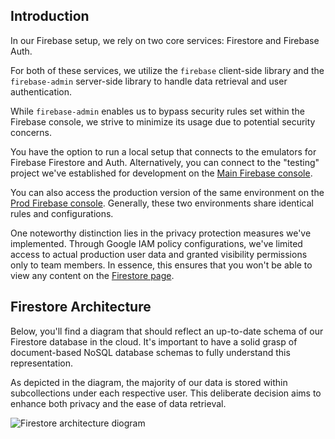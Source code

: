 ## Introduction

In our Firebase setup, we rely on two core services: Firestore and Firebase Auth.

For both of these services, we utilize the `firebase` client-side library and the `firebase-admin` server-side library to handle data retrieval and user authentication.

While `firebase-admin` enables us to bypass security rules set within the Firebase console, we strive to minimize its usage due to potential security concerns.

You have the option to run a local setup that connects to the emulators for Firebase Firestore and Auth. Alternatively, you can connect to the "testing" project we've established for development on the [Main Firebase console](https://console.firebase.google.com/u/0/project/rosebud-main/overview).

You can also access the production version of the same environment on the [Prod Firebase console](https://console.firebase.google.com/u/0/project/rosebud-prod/overview). Generally, these two environments share identical rules and configurations.

One noteworthy distinction lies in the privacy protection measures we've implemented. Through Google IAM policy configurations, we've limited access to actual production user data and granted visibility permissions only to team members. In essence, this ensures that you won't be able to view any content on the [Firestore page](https://console.firebase.google.com/u/0/project/rosebud-prod/firestore).

## Firestore Architecture

Below, you'll find a diagram that should reflect an up-to-date schema of our Firestore database in the cloud. It's important to have a solid grasp of document-based NoSQL database schemas to fully understand this representation.

As depicted in the diagram, the majority of our data is stored within subcollections under each respective user. This deliberate decision aims to enhance both privacy and the ease of data retrieval.

![Firestore architecture diogram](/docs/images/firestore-scheme-diagram.png)
